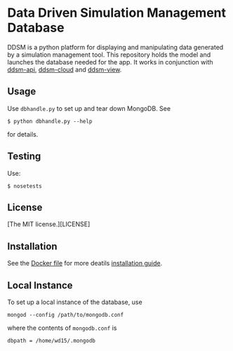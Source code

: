 # Data Driven Simulation Management Database

DDSM is a python platform for displaying and manipulating data
generated by a simulation management tool. This repository holds the
model and launches the database needed for the app. It works in
conjunction with
[ddsm-api](https://github.com/data-driven-science/ddsm-api),
[ddsm-cloud](https://github.com/data-driven-science/ddsm-cloud) and
[ddsm-view](https://github.com/data-driven-science/ddsm-view).

## Usage

Use `dbhandle.py` to set up and tear down MongoDB. See

    $ python dbhandle.py --help

for details.

## Testing

Use:

    $ nosetests

## License

[The MIT license.][LICENSE]

## Installation

See the [Docker file](ddsmdb/Dockerfile) for more deatils
[installation guide](INSTALLATION.md).

## Local Instance

To set up a local instance of the database, use

    mongod --config /path/to/mongodb.conf

where the contents of `mongodb.conf` is

    dbpath = /home/wd15/.mongodb
